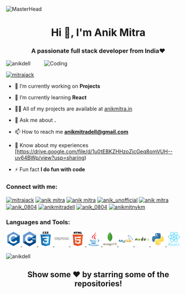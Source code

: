 ![MasterHead](https://www.cleantechloops.com/wp-content/uploads/2021/05/full-stack-developer-960x360.jpg)
<h1 align="center">Hi 👋, I'm Anik Mitra</h1>
<h3 align="center">A passionate full stack developer from India❤️</h3>
<img align="right" alt="Coding" width="400" src="https://cdn.dribbble.com/users/1162077/screenshots/3848914/programmer.gif">

<p align="left"> <img src="https://komarev.com/ghpvc/?username=anikdell&label=Profile%20views&color=0e75b6&style=flat" alt="anikdell" /> </p>

<p align="left"> <a href="https://twitter.com/mitrajack" target="blank"><img src="https://img.shields.io/twitter/follow/mitrajack?logo=twitter&style=for-the-badge" alt="mitrajack" /></a> </p>

- 🔭 I’m currently working on **Projects**

- 🌱 I’m currently learning **React**

- 👨‍💻 All of my projects are available at [anikmitra.in](anikmitra.in)

- 💬 Ask me about **.**

- 📫 How to reach me **anikmitradell@gmail.com**

- 📄 Know about my experiences [https://drive.google.com/file/d/1u0tEBKZHHzoZjcGeq8omVUH--uv64BWp/view?usp=sharing)

- ⚡ Fun fact **I do fun with code**

<h3 align="left">Connect with me:</h3>
<p align="left">
<a href="https://twitter.com/mitrajack" target="blank"><img align="center" src="https://raw.githubusercontent.com/rahuldkjain/github-profile-readme-generator/master/src/images/icons/Social/twitter.svg" alt="mitrajack" height="30" width="40" /></a>
<a href="https://linkedin.com/in/anik mitra" target="blank"><img align="center" src="https://raw.githubusercontent.com/rahuldkjain/github-profile-readme-generator/master/src/images/icons/Social/linked-in-alt.svg" alt="anik mitra" height="30" width="40" /></a>
<a href="https://fb.com/anik mitra" target="blank"><img align="center" src="https://raw.githubusercontent.com/rahuldkjain/github-profile-readme-generator/master/src/images/icons/Social/facebook.svg" alt="anik mitra" height="30" width="40" /></a>
<a href="https://instagram.com/anik_unofficial" target="blank"><img align="center" src="https://raw.githubusercontent.com/rahuldkjain/github-profile-readme-generator/master/src/images/icons/Social/instagram.svg" alt="anik_unofficial" height="30" width="40" /></a>
<a href="https://www.youtube.com/c/anik mitra" target="blank"><img align="center" src="https://raw.githubusercontent.com/rahuldkjain/github-profile-readme-generator/master/src/images/icons/Social/youtube.svg" alt="anik mitra" height="30" width="40" /></a>
<a href="https://www.codechef.com/users/anik_0804" target="blank"><img align="center" src="https://cdn.jsdelivr.net/npm/simple-icons@3.1.0/icons/codechef.svg" alt="anik_0804" height="30" width="40" /></a>
<a href="https://www.hackerrank.com/anikmitradell" target="blank"><img align="center" src="https://raw.githubusercontent.com/rahuldkjain/github-profile-readme-generator/master/src/images/icons/Social/hackerrank.svg" alt="anikmitradell" height="30" width="40" /></a>
<a href="https://www.leetcode.com/anik_0804" target="blank"><img align="center" src="https://raw.githubusercontent.com/rahuldkjain/github-profile-readme-generator/master/src/images/icons/Social/leet-code.svg" alt="anik_0804" height="30" width="40" /></a>
<a href="https://auth.geeksforgeeks.org/user/anikmitnykm" target="blank"><img align="center" src="https://raw.githubusercontent.com/rahuldkjain/github-profile-readme-generator/master/src/images/icons/Social/geeks-for-geeks.svg" alt="anikmitnykm" height="30" width="40" /></a>
</p>

<h3 align="left">Languages and Tools:</h3>
<p align="left"> <a href="https://www.cprogramming.com/" target="_blank" rel="noreferrer"> <img src="https://raw.githubusercontent.com/devicons/devicon/master/icons/c/c-original.svg" alt="c" width="40" height="40"/> </a> <a href="https://www.w3schools.com/cpp/" target="_blank" rel="noreferrer"> <img src="https://raw.githubusercontent.com/devicons/devicon/master/icons/cplusplus/cplusplus-original.svg" alt="cplusplus" width="40" height="40"/> </a> <a href="https://www.w3schools.com/css/" target="_blank" rel="noreferrer"> <img src="https://raw.githubusercontent.com/devicons/devicon/master/icons/css3/css3-original-wordmark.svg" alt="css3" width="40" height="40"/> </a> <a href="https://expressjs.com" target="_blank" rel="noreferrer"> <img src="https://raw.githubusercontent.com/devicons/devicon/master/icons/express/express-original-wordmark.svg" alt="express" width="40" height="40"/> </a> <a href="https://www.w3.org/html/" target="_blank" rel="noreferrer"> <img src="https://raw.githubusercontent.com/devicons/devicon/master/icons/html5/html5-original-wordmark.svg" alt="html5" width="40" height="40"/> </a> <a href="https://www.java.com" target="_blank" rel="noreferrer"> <img src="https://raw.githubusercontent.com/devicons/devicon/master/icons/java/java-original.svg" alt="java" width="40" height="40"/> </a> <a href="https://www.mongodb.com/" target="_blank" rel="noreferrer"> <img src="https://raw.githubusercontent.com/devicons/devicon/master/icons/mongodb/mongodb-original-wordmark.svg" alt="mongodb" width="40" height="40"/> </a> <a href="https://www.mysql.com/" target="_blank" rel="noreferrer"> <img src="https://raw.githubusercontent.com/devicons/devicon/master/icons/mysql/mysql-original-wordmark.svg" alt="mysql" width="40" height="40"/> </a> <a href="https://nodejs.org" target="_blank" rel="noreferrer"> <img src="https://raw.githubusercontent.com/devicons/devicon/master/icons/nodejs/nodejs-original-wordmark.svg" alt="nodejs" width="40" height="40"/> </a> <a href="https://www.python.org" target="_blank" rel="noreferrer"> <img src="https://raw.githubusercontent.com/devicons/devicon/master/icons/python/python-original.svg" alt="python" width="40" height="40"/> </a> <a href="https://reactjs.org/" target="_blank" rel="noreferrer"> <img src="https://raw.githubusercontent.com/devicons/devicon/master/icons/react/react-original-wordmark.svg" alt="react" width="40" height="40"/> </a> </p>

<p><img align="center" src="https://github-readme-stats.vercel.app/api/top-langs?username=anikdell&show_icons=true&locale=en&layout=compact" alt="anikdell" /></p>
<h2 align="center">Show some ❤️ by starring some of the repositories!</h2>
